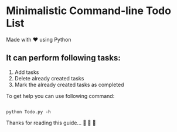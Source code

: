 # Minimalistic Command-line Todo List 
Made with ❤️  using Python

## It can perform following tasks: 
1. Add tasks
2. Delete already created tasks
3. Mark the already created tasks as completed

To get help you can use following command: 
```

python Todo.py -h
```

Thanks for reading this guide... 
 🙌 🙌 🙌
